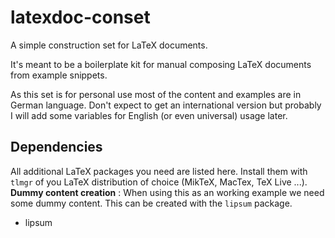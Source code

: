 # latexdoc-conset
A simple construction set for LaTeX documents.

It's meant to be a boilerplate kit for manual composing LaTeX documents
from example snippets.

As this set is for personal use most of the content and examples are
in German language. Don't expect to get an international version but
probably I will add some variables for English (or even universal) usage
later.
## Dependencies

All additional LaTeX packages you need are listed here. Install them with ```tlmgr``` of you LaTeX distribution of choice (MikTeX, MacTex, TeX Live ...).
**Dummy content creation**
: When using this as an working example we need some dummy content.
  This can be created with the ```lipsum``` package.
  - lipsum
